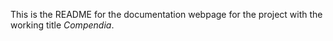 This is the README for the documentation webpage for the project with the working title *Compendia*.
